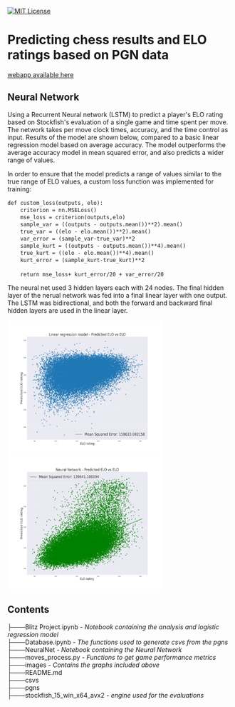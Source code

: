 [![MIT License](https://img.shields.io/badge/License-MIT-green.svg)](https://choosealicense.com/licenses/mit/)
# Predicting chess results and ELO ratings based on PGN data
[webapp available here](http://webapp-external14-dev.eu-west-1.elasticbeanstalk.com)

## Neural Network
Using a Recurrent Neural network (LSTM) to predict a player's ELO rating based on Stockfish's evaluation of a single game and time spent per move. The network takes per move clock times, accuracy, and the time control as input. Results of the model are shown below, compared to a basic linear regression model based on average accuracy. The model outperforms the average accuracy model in mean squared error, and also predicts a wider range of values.

In order to ensure that the model predicts a range of values similar to the true range of ELO values, a custom loss function was implemented for training:
```
def custom_loss(outputs, elo):
    criterion = nn.MSELoss()
    mse_loss = criterion(outputs,elo)
    sample_var = ((outputs - outputs.mean())**2).mean()
    true_var = ((elo - elo.mean())**2).mean()
    var_error = (sample_var-true_var)**2
    sample_kurt = ((outputs - outputs.mean())**4).mean()
    true_kurt = ((elo - elo.mean())**4).mean()
    kurt_error = (sample_kurt-true_kurt)**2

    return mse_loss+ kurt_error/20 + var_error/20
```

The neural net used 3 hidden layers each with 24 nodes. The final hidden layer of the nerual network was fed into a final linear layer with one output. The LSTM was bidirectional, and both the forward and backward final hidden layers are used in the linear layer.


<p float="left">
<img src=https://github.com/ktadgh/chessnet_webapp/blob/master/baseline.png width="350" height="300" /> &nbsp;&nbsp;&nbsp;&nbsp;&nbsp;&nbsp;&nbsp;&nbsp;&nbsp;&nbsp;&nbsp;
<img src=https://github.com/ktadgh/chessnet_webapp/blob/master/nn.png width="350" height="300" />
 </p>


## Contents
├───Blitz Project.ipynb - *Notebook containing the analysis and logistic regression model*\
├───Database.ipynb - *The functions used to generate csvs from the pgns* \
├───NeuralNet - *Notebook containing the Neural Network* \
├───moves_process.py - *Functions to get game performance metrics*\
├───images - *Contains the graphs included above*\
├───README.md\
├───csvs\
├───pgns\
├───stockfish_15_win_x64_avx2 - *engine used for the evaluations*



